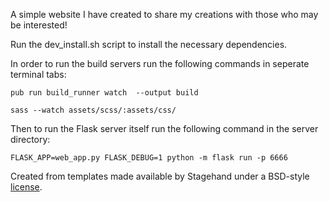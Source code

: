 A simple website I have created to share my creations with those who may be interested!

Run the dev_install.sh script to install the necessary dependencies.

In order to run the build servers run the following commands in seperate terminal tabs:

```pub run build_runner watch  --output build```

```sass --watch assets/scss/:assets/css/```

Then to run the Flask server itself run the following command in the server directory:

```FLASK_APP=web_app.py FLASK_DEBUG=1 python -m flask run -p 6666```

Created from templates made available by Stagehand under a BSD-style
[license](https://github.com/dart-lang/stagehand/blob/master/LICENSE).
